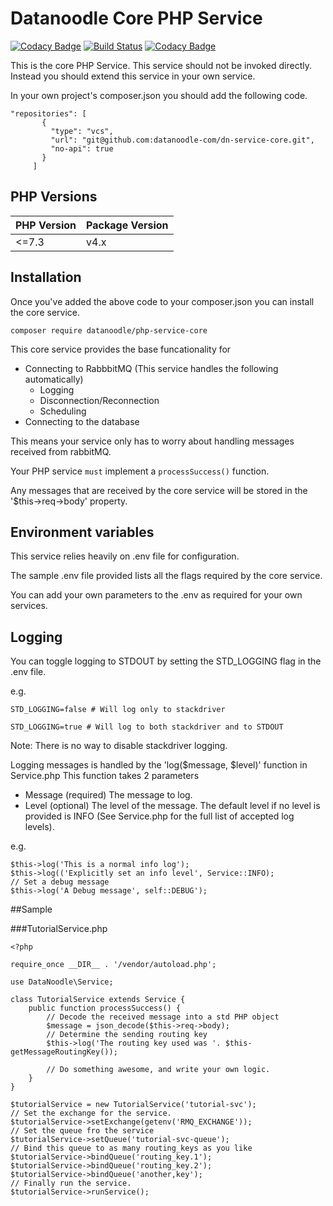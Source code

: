 # Datanoodle Core PHP Service

[![Codacy Badge](https://api.codacy.com/project/badge/Grade/c0ff7843d7d9482fb815711c048fbfb0)](https://www.codacy.com/app/Datanoodle/dn-service-core)
[![Build Status](https://travis-ci.com/datanoodle-com/dn-service-core.svg?branch=master)](https://travis-ci.com//datanoodle-com/dn-service-core)
[![Codacy Badge](https://api.codacy.com/project/badge/Coverage/c0ff7843d7d9482fb815711c048fbfb0)](https://www.codacy.com/app/Datanoodle/dn-service-core?utm_source=github.com&utm_medium=referral&utm_content=datanoodle-com/dn-service-core)

This is the core PHP Service. This service should not be invoked directly. Instead you should extend this service in your own service. 

In your own project's composer.json you should add the following code. 

    "repositories": [
           {
             "type": "vcs",
             "url": "git@github.com:datanoodle-com/dn-service-core.git",
             "no-api": true
           }
         ]

## PHP Versions

| PHP Version | Package Version |
| ----------- | --------------- |
| &lt;=7.3    | v4.x            |

## Installation

Once you've added the above code to your composer.json you can install the core service.

`composer require datanoodle/php-service-core`

This core service provides the base funcationality for

-   Connecting to RabbbitMQ (This service handles the following automatically)
    -   Logging
    -   Disconnection/Reconnection
    -   Scheduling
-   Connecting to the database

This means your service only has to worry about handling messages received from rabbitMQ.

Your PHP service `must` implement a `processSuccess()` function.

Any messages that are received by the core service will be stored in the '$this->req->body' property.

## Environment variables

This service relies heavily on .env file for configuration. 

The sample .env file provided lists all the flags required by the core service.

You can add your own parameters to the .env as required for your own services. 

## Logging

You can toggle logging to STDOUT by setting the STD_LOGGING flag in the .env file.

e.g. 

    STD_LOGGING=false # Will log only to stackdriver

    STD_LOGGING=true # Will log to both stackdriver and to STDOUT

Note:  There is no way to disable stackdriver logging.

Logging messages is handled by the 'log($message, $level)' function in Service.php
This function takes 2 parameters

-   Message (required) The message to log.
-   Level (optional) The level of the message. The default level if no level is provided is INFO (See Service.php for the full list of accepted log levels).

e.g. 

    $this->log('This is a normal info log');
    $this->log(('Explicitly set an info level', Service::INFO);
    // Set a debug message
    $this->log('A Debug message', self::DEBUG');

\##Sample 

\###TutorialService.php

    <?php

    require_once __DIR__ . '/vendor/autoload.php';

    use DataNoodle\Service;

    class TutorialService extends Service {
        public function processSuccess() {
            // Decode the received message into a std PHP object
            $message = json_decode($this->req->body);
            // Determine the sending routing key
            $this->log('The routing key used was '. $this-getMessageRoutingKey());
            
            // Do something awesome, and write your own logic.        
        }    
    }

    $tutorialService = new TutorialService('tutorial-svc');
    // Set the exchange for the service.
    $tutorialService->setExchange(getenv('RMQ_EXCHANGE'));
    // Set the queue fro the service
    $tutorialService->setQueue('tutorial-svc-queue');
    // Bind this queue to as many routing_keys as you like
    $tutorialService->bindQueue('routing_key.1');
    $tutorialService->bindQueue('routing_key.2');
    $tutorialService->bindQueue('another,key');
    // Finally run the service.
    $tutorialService->runService();
